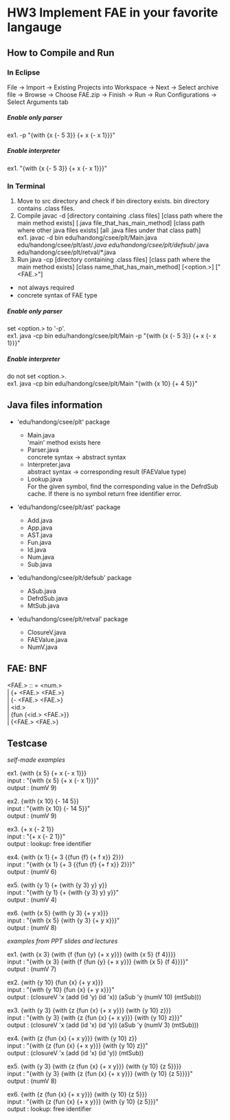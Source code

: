 # HW3 Implement FAE in your favorite langauge

## How to Compile and Run

### In Eclipse
File → Import → Existing Projects into Workspace → Next → Select archive file → Browse → Choose FAE.zip → Finish -> Run -> Run Configurations -> Select Arguments tab

##### Enable only parser
ex1. -p "{with {x {- 5 3}} {+ x {- x 1}}}"

##### Enable interpreter
ex1. "{with {x {- 5 3}} {+ x {- x 1}}}"

### In Terminal
1. Move to src directory and check if bin directory exists. bin directory contains .class files.
2. Compile
javac -d [directory containing .class files] [class path where the main method exists] [.java file_that_has_main_method] [class path where other java files exists] [all .java files under that class path]\
ex1. javac -d bin edu/handong/csee/plt/Main.java edu/handong/csee/plt/ast/*.java edu/handong/csee/plt/defsub/*.java edu/handong/csee/plt/retval/*.java
4. Run
java -cp [directory containing .class files] [class path where the main method exists] [class name_that_has_main_method] [<option.>] ["<FAE.>"]

* <option> not always required
* <FAE> concrete syntax of FAE type

##### Enable only parser
set <option.> to '-p'.\
ex1. java -cp bin edu/handong/csee/plt/Main -p "{with {x {- 5 3}} {+ x {- x 1}}}"

##### Enable interpreter
do not set <option.>.\
ex1. java -cp bin edu/handong/csee/plt/Main "{with {x 10} {+ 4 5}}"

## Java files information
* 'edu/handong/csee/plt' package
  * Main.java\
    'main' method exists here
  * Parser.java\
    concrete syntax -> abstract syntax
  * Interpreter.java\
    abstract syntax -> corresponding result (FAEValue type)
  * Lookup.java\
    For the given symbol, find the corresponding value in the DefrdSub cache. If there is no symbol return free identifier error.

* 'edu/handong/csee/plt/ast' package
  * Add.java
  * App.java
  * AST.java
  * Fun.java
  * Id.java
  * Num.java
  * Sub.java
  
* 'edu/handong/csee/plt/defsub' package
  * ASub.java
  * DefrdSub.java
  * MtSub.java

* 'edu/handong/csee/plt/retval' package
  * ClosureV.java
  * FAEValue.java
  * NumV.java

## FAE: BNF
<FAE.> :: = <num.>\
            | {+ <FAE.> <FAE.>}\
            | {- <FAE.> <FAE.>}\
            | <id.>\
            | {fun {<id.> <FAE.>}}\
            | {<FAE.> <FAE.>}

##  Testcase

*self-made examples*

ex1. {with {x 5} {+ x {- x 1}}}\
input : "{with {x 5} {+ x {- x 1}}}"\
output : (numV 9)

ex2. {with {x 10} {- 14 5}}\
input : "{with {x 10} {- 14 5}}"\
output : (numV 9)

ex3. {+ x {- 2 1}}\
input : "{+ x {- 2 1}}"\
output : lookup: free identifier

ex4. {with {x 1} {+ 3 {{fun {f} {+ f x}} 2}}}\
input : "{with {x 1} {+ 3 {{fun {f} {+ f x}} 2}}}"\
output : (numV 6)

ex5. {with {y 1} {+ {with {y 3} y} y}}\
input : "{with {y 1} {+ {with {y 3} y} y}}"\
output : (numV 4)

ex6. {with {x 5} {with {y 3} {+ y x}}}\
input : "{with {x 5} {with {y 3} {+ y x}}}"\
output : (numV 8)

*examples from PPT slides and lectures*

ex1. {with {x 3} {with {f {fun {y} {+ x y}}} {with {x 5} {f 4}}}}\
input : "{with {x 3} {with {f {fun {y} {+ x y}}} {with {x 5} {f 4}}}}"\
output : (numV 7)

ex2. {with {y 10} {fun {x} {+ y x}}}\
input : "{with {y 10} {fun {x} {+ y x}}}"\
output : (closureV 'x (add (id 'y) (id 'x)) (aSub 'y (numV 10) (mtSub)))

ex3. {with {y 3} {with {z {fun {x} {+ x y}}} {with {y 10} z}}}\
input : "{with {y 3} {with {z {fun {x} {+ x y}}} {with {y 10} z}}}"\
output : (closureV 'x (add (id 'x) (id 'y)) (aSub 'y (numV 3) (mtSub)))

ex4. {with {z {fun {x} {+ x y}}} {with {y 10} z}}\
input : "{with {z {fun {x} {+ x y}}} {with {y 10} z}}"\
output : (closureV 'x (add (id 'x) (id 'y)) (mtSub))

ex5. {with {y 3} {with {z {fun {x} {+ x y}}} {with {y 10} {z 5}}}}\
input : "{with {y 3} {with {z {fun {x} {+ x y}}} {with {y 10} {z 5}}}}"\
output : (numV 8)

ex6. {with {z {fun {x} {+ x y}}} {with {y 10} {z 5}}}\
input : "{with {z {fun {x} {+ x y}}} {with {y 10} {z 5}}}"\
output : lookup: free identifier
